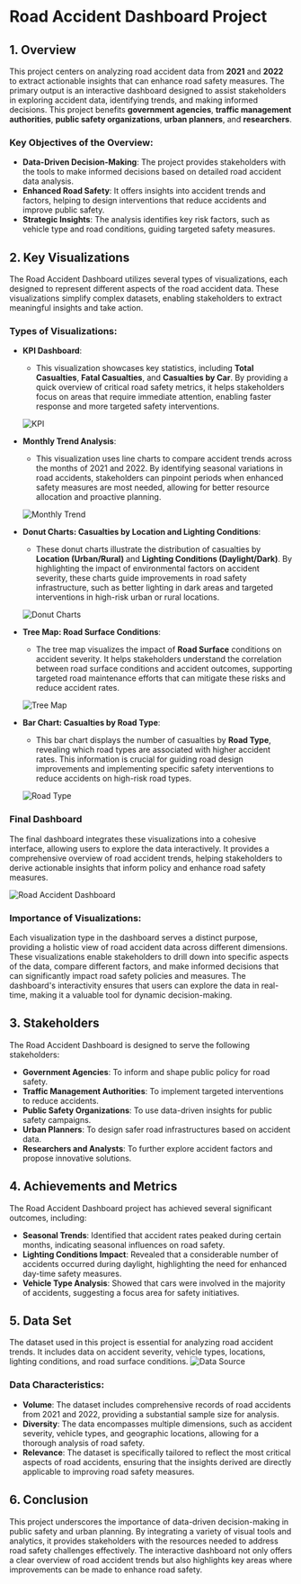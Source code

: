 # **Road Accident Dashboard Project**

## **1. Overview**

This project centers on analyzing road accident data from **2021** and **2022** to extract actionable insights that can enhance road safety measures. The primary output is an interactive dashboard designed to assist stakeholders in exploring accident data, identifying trends, and making informed decisions. This project benefits **government agencies**, **traffic management authorities**, **public safety organizations**, **urban planners**, and **researchers**.

### **Key Objectives of the Overview**:
- **Data-Driven Decision-Making**: The project provides stakeholders with the tools to make informed decisions based on detailed road accident data analysis.
- **Enhanced Road Safety**: It offers insights into accident trends and factors, helping to design interventions that reduce accidents and improve public safety.
- **Strategic Insights**: The analysis identifies key risk factors, such as vehicle type and road conditions, guiding targeted safety measures.

## **2. Key Visualizations**

The Road Accident Dashboard utilizes several types of visualizations, each designed to represent different aspects of the road accident data. These visualizations simplify complex datasets, enabling stakeholders to extract meaningful insights and take action.

### **Types of Visualizations**:

- **KPI Dashboard**:
  - This visualization showcases key statistics, including **Total Casualties**, **Fatal Casualties**, and **Casualties by Car**. By providing a quick overview of critical road safety metrics, it helps stakeholders focus on areas that require immediate attention, enabling faster response and more targeted safety interventions.

  ![KPI](https://github.com/user-attachments/assets/52169139-5879-4340-8652-5684013baefc)

- **Monthly Trend Analysis**:
  - This visualization uses line charts to compare accident trends across the months of 2021 and 2022. By identifying seasonal variations in road accidents, stakeholders can pinpoint periods when enhanced safety measures are most needed, allowing for better resource allocation and proactive planning.

  ![Monthly Trend](https://github.com/user-attachments/assets/6d5e0d72-ca78-4c6c-a81b-355a2b433eb3)

- **Donut Charts: Casualties by Location and Lighting Conditions**:
  - These donut charts illustrate the distribution of casualties by **Location (Urban/Rural)** and **Lighting Conditions (Daylight/Dark)**. By highlighting the impact of environmental factors on accident severity, these charts guide improvements in road safety infrastructure, such as better lighting in dark areas and targeted interventions in high-risk urban or rural locations.

  ![Donut Charts](https://github.com/user-attachments/assets/4ce78f89-ef09-433c-bb15-570fc1c5edfc)

- **Tree Map: Road Surface Conditions**:
  - The tree map visualizes the impact of **Road Surface** conditions on accident severity. It helps stakeholders understand the correlation between road surface conditions and accident outcomes, supporting targeted road maintenance efforts that can mitigate these risks and reduce accident rates.

  ![Tree Map](https://github.com/user-attachments/assets/7fac1d15-8b2d-44b8-8c94-99746024186a)

- **Bar Chart: Casualties by Road Type**:
  - This bar chart displays the number of casualties by **Road Type**, revealing which road types are associated with higher accident rates. This information is crucial for guiding road design improvements and implementing specific safety interventions to reduce accidents on high-risk road types.

  ![Road Type](https://github.com/user-attachments/assets/f0b6647d-cefe-45fb-ad53-bb8266a4f7c2)

### **Final Dashboard**
The final dashboard integrates these visualizations into a cohesive interface, allowing users to explore the data interactively. It provides a comprehensive overview of road accident trends, helping stakeholders to derive actionable insights that inform policy and enhance road safety measures.

![Road Accident Dashboard](https://github.com/user-attachments/assets/8967f548-b962-4f53-b420-61e0bd51a97a)

### **Importance of Visualizations**:
Each visualization type in the dashboard serves a distinct purpose, providing a holistic view of road accident data across different dimensions. These visualizations enable stakeholders to drill down into specific aspects of the data, compare different factors, and make informed decisions that can significantly impact road safety policies and measures. The dashboard's interactivity ensures that users can explore the data in real-time, making it a valuable tool for dynamic decision-making.

## **3. Stakeholders**

The Road Accident Dashboard is designed to serve the following stakeholders:

- **Government Agencies**: To inform and shape public policy for road safety.
- **Traffic Management Authorities**: To implement targeted interventions to reduce accidents.
- **Public Safety Organizations**: To use data-driven insights for public safety campaigns.
- **Urban Planners**: To design safer road infrastructures based on accident data.
- **Researchers and Analysts**: To further explore accident factors and propose innovative solutions.

## **4. Achievements and Metrics**

The Road Accident Dashboard project has achieved several significant outcomes, including:

- **Seasonal Trends**: Identified that accident rates peaked during certain months, indicating seasonal influences on road safety.
- **Lighting Conditions Impact**: Revealed that a considerable number of accidents occurred during daylight, highlighting the need for enhanced day-time safety measures.
- **Vehicle Type Analysis**: Showed that cars were involved in the majority of accidents, suggesting a focus area for safety initiatives.

## **5. Data Set**

The dataset used in this project is essential for analyzing road accident trends. It includes data on accident severity, vehicle types, locations, lighting conditions, and road surface conditions.
![Data Source](https://github.com/user-attachments/assets/24c1d4c3-c9e0-480d-a87d-52a3fbed2a5b)

### **Data Characteristics**:
- **Volume**: The dataset includes comprehensive records of road accidents from 2021 and 2022, providing a substantial sample size for analysis.
- **Diversity**: The data encompasses multiple dimensions, such as accident severity, vehicle types, and geographic locations, allowing for a thorough analysis of road safety.
- **Relevance**: The dataset is specifically tailored to reflect the most critical aspects of road accidents, ensuring that the insights derived are directly applicable to improving road safety measures.

## **6. Conclusion**

This project underscores the importance of data-driven decision-making in public safety and urban planning. By integrating a variety of visual tools and analytics, it provides stakeholders with the resources needed to address road safety challenges effectively. The interactive dashboard not only offers a clear overview of road accident trends but also highlights key areas where improvements can be made to enhance road safety.
